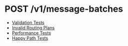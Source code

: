 # POST /v1/message-batches

* [Validation Tests](validation.md)
* [Invalid Routing Plans](invalid_routing_plans.md)
* [Performance Tests](performance.md)
* [Happy Path Tests](happy_path.md)
